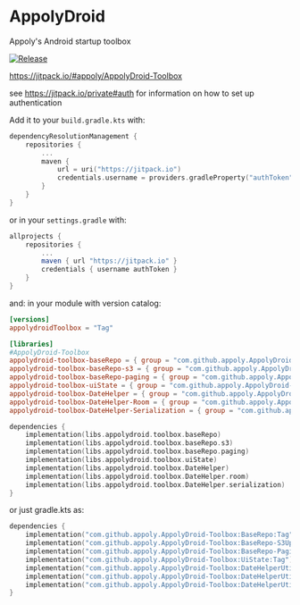 # AppolyDroid

Appoly's Android startup toolbox

[![Release](https://jitpack.io/v/appoly/AppolyDroid-Toolbox.svg)](https://jitpack.io/#appoly/AppolyDroid-Toolbox)

https://jitpack.io/#appoly/AppolyDroid-Toolbox

see https://jitpack.io/private#auth for information on how to set up authentication

Add it to your `build.gradle.kts` with:
```gradle.kts
dependencyResolutionManagement {
	repositories {
		...
		maven {
			url = uri("https://jitpack.io")
			credentials.username = providers.gradleProperty("authToken").get()
		}
	}
}
```
or in your `settings.gradle` with:
```gradle
allprojects {
    repositories {
        ...
        maven { url "https://jitpack.io" }
        credentials { username authToken }
    }
}
```

and: in your module with version catalog:
```toml
[versions]
appolydroidToolbox = "Tag"
```
```toml
[libraries]
#AppolyDroid-Toolbox
appolydroid-toolbox-baseRepo = { group = "com.github.appoly.AppolyDroid-Toolbox", name = "BaseRepo", version.ref = "appolydroidToolbox" }
appolydroid-toolbox-baseRepo-s3 = { group = "com.github.appoly.AppolyDroid-Toolbox", name = "BaseRepo-S3Uploader", version.ref = "appolydroidToolbox" }
appolydroid-toolbox-baseRepo-paging = { group = "com.github.appoly.AppolyDroid-Toolbox", name = "BaseRepo-Paging", version.ref = "appolydroidToolbox" }
appolydroid-toolbox-uiState = { group = "com.github.appoly.AppolyDroid-Toolbox", name = "UiState", version.ref = "appolydroidToolbox" }
appolydroid-toolbox-DateHelper = { group = "com.github.appoly.AppolyDroid-Toolbox", name = "DateHelperUtil", version.ref = "appolydroidToolbox" }
appolydroid-toolbox-DateHelper-Room = { group = "com.github.appoly.AppolyDroid-Toolbox", name = "DateHelperUtil-Room", version.ref = "appolydroidToolbox" }
appolydroid-toolbox-DateHelper-Serialization = { group = "com.github.appoly.AppolyDroid-Toolbox", name = "DateHelperUtil-Serialization", version.ref = "appolydroidToolbox" }
```
```gradle.kts
dependencies {
    implementation(libs.appolydroid.toolbox.baseRepo)
    implementation(libs.appolydroid.toolbox.baseRepo.s3)
    implementation(libs.appolydroid.toolbox.baseRepo.paging)
    implementation(libs.appolydroid.toolbox.uiState)
    implementation(libs.appolydroid.toolbox.DateHelper)
    implementation(libs.appolydroid.toolbox.DateHelper.room)
    implementation(libs.appolydroid.toolbox.DateHelper.serialization)
}
```
or just gradle.kts as:
```gradle.kts
dependencies {
    implementation("com.github.appoly.AppolyDroid-Toolbox:BaseRepo:Tag")
    implementation("com.github.appoly.AppolyDroid-Toolbox:BaseRepo-S3Uploader:Tag")
    implementation("com.github.appoly.AppolyDroid-Toolbox:BaseRepo-Paging:Tag")
    implementation("com.github.appoly.AppolyDroid-Toolbox:UiState:Tag")
    implementation("com.github.appoly.AppolyDroid-Toolbox:DateHelperUtil:Tag")
    implementation("com.github.appoly.AppolyDroid-Toolbox:DateHelperUtil-Room:Tag")
    implementation("com.github.appoly.AppolyDroid-Toolbox:DateHelperUtil-Serialization:Tag")
}
```